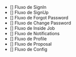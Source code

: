 - [] Fluxo de SignIn
- [] Fluxo de SignUp
- [] Fluxo de Forgot Password
- [] Fluxo de Change Password
- [] Fluxo de Inside Job
- [] Fluxo de Notifications
- [] Fluxo de Profile
- [] Fluxo de Proposal
- [] Fluxo de Config
